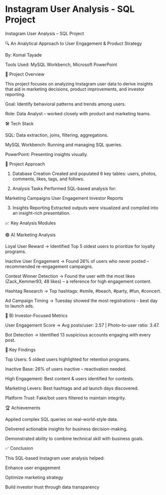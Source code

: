 # Instagram User Analysis - SQL Project

Instagram User Analysis – SQL Project

🔍 An Analytical Approach to User Engagement & Product Strategy

By: Komal Tayade

Tools Used: MySQL Workbench, Microsoft PowerPoint


🧠 Project Overview

This project focuses on analyzing Instagram user data to derive insights that aid in marketing decisions, product improvements, and investor reporting.

Goal: Identify behavioral patterns and trends among users.

Role: Data Analyst – worked closely with product and marketing teams.


🛠️ Tech Stack

SQL: Data extraction, joins, filtering, aggregations.

MySQL Workbench: Running and managing SQL queries.

PowerPoint: Presenting insights visually.


🚀 Project Approach

1. Database Creation
Created and populated 6 key tables: users, photos, comments, likes, tags, and follows.

2. Analysis Tasks
Performed SQL-based analysis for:

Marketing Campaigns
User Engagement
Investor Reports

3. Insights Reporting
Extracted outputs were visualized and compiled into an insight-rich presentation.


📈 Key Analysis Modules

🟢 A) Marketing Analysis

Loyal User Reward
→ Identified Top 5 oldest users to prioritize for loyalty programs.

Inactive User Engagement
→ Found 26% of users who never posted – recommended re-engagement campaigns.

Contest Winner Detection
→ Found the user with the most likes (Zack_Kemmer93, 48 likes) – a reference for high engagement content.

Hashtag Research
→ Top hashtags: #smile, #beach, #party, #fun, #concert.

Ad Campaign Timing
→ Tuesday showed the most registrations – best day to launch ads.


🔵 B) Investor-Focused Metrics

User Engagement Score
→ Avg posts/user: 2.57 | Photo-to-user ratio: 3.47.

Bot Detection
→ Identified 13 suspicious accounts engaging with every post.


📌 Key Findings

Top Users: 5 oldest users highlighted for retention programs.

Inactive Base: 26% of users inactive – reactivation needed.

High Engagement: Best content & users identified for contests.

Marketing Levers: Best hashtags and ad launch days discovered.

Platform Trust: Fake/bot users filtered to maintain integrity.


🏆 Achievements

Applied complex SQL queries on real-world-style data.

Delivered actionable insights for business decision-making.

Demonstrated ability to combine technical skill with business goals.


✅ Conclusion

This SQL-based Instagram user analysis helped:

Enhance user engagement

Optimize marketing strategy

Build investor trust through data transparency
